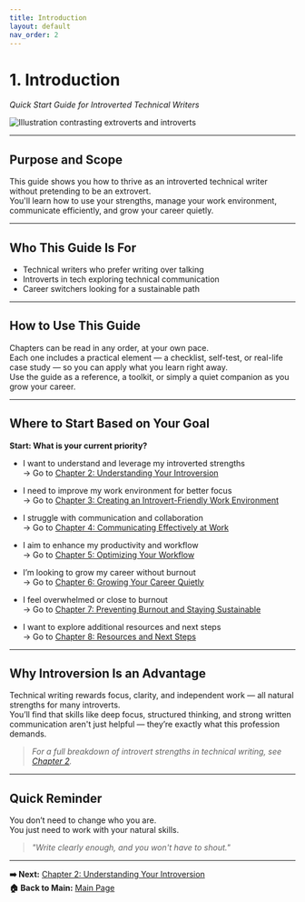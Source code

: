 ```yaml
---
title: Introduction
layout: default
nav_order: 2
---
```


# 1. Introduction  
_Quick Start Guide for Introverted Technical Writers_

![Illustration contrasting extroverts and introverts](images/image1.png "Extroverts and Introverts: Different Energies, Equal Value")

---

## Purpose and Scope

This guide shows you how to thrive as an introverted technical writer without pretending to be an extrovert.  
You'll learn how to use your strengths, manage your work environment, communicate efficiently, and grow your career quietly.

---

## Who This Guide Is For

- Technical writers who prefer writing over talking  
- Introverts in tech exploring technical communication  
- Career switchers looking for a sustainable path

---

## How to Use This Guide

Chapters can be read in any order, at your own pace.  
Each one includes a practical element — a checklist, self-test, or real-life case study — so you can apply what you learn right away.  
Use the guide as a reference, a toolkit, or simply a quiet companion as you grow your career.

---

## Where to Start Based on Your Goal

**Start: What is your current priority?**

- I want to understand and leverage my introverted strengths  
  → Go to [Chapter 2: Understanding Your Introversion](chapter-2-understanding-introversion.md)

- I need to improve my work environment for better focus  
  → Go to [Chapter 3: Creating an Introvert-Friendly Work Environment](chapter-3-work-environment.md)

- I struggle with communication and collaboration  
  → Go to [Chapter 4: Communicating Effectively at Work](chapter-4-communication.md)

- I aim to enhance my productivity and workflow  
  → Go to [Chapter 5: Optimizing Your Workflow](chapter-5-workflow.md)

- I’m looking to grow my career without burnout  
  → Go to [Chapter 6: Growing Your Career Quietly](chapter-6-career-growth.md)

- I feel overwhelmed or close to burnout  
  → Go to [Chapter 7: Preventing Burnout and Staying Sustainable](chapter-7-burnout.md)

- I want to explore additional resources and next steps  
  → Go to [Chapter 8: Resources and Next Steps](chapter-8-resources.md)

---

## Why Introversion Is an Advantage

Technical writing rewards focus, clarity, and independent work — all natural strengths for many introverts.  
You’ll find that skills like deep focus, structured thinking, and strong written communication aren't just helpful — they’re exactly what this profession demands.

> _For a full breakdown of introvert strengths in technical writing, see [Chapter 2](chapter-2-understanding-introversion.md)._

---

## Quick Reminder

You don’t need to change who you are.  
You just need to work with your natural skills.

> _"Write clearly enough, and you won't have to shout."_
___

**➡️ Next:** [Chapter 2: Understanding Your Introversion](chapter-2-understanding-introversion.md)  
**🏠 Back to Main:** [Main Page](index.md)
